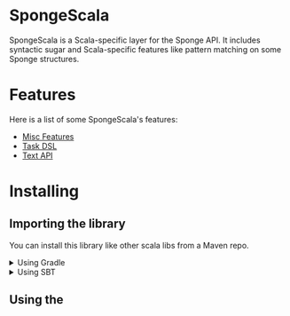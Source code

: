 # SpongeScala
SpongeScala is a Scala-specific layer for the Sponge API.
It includes syntactic sugar and Scala-specific features like pattern matching on some Sponge structures.

# Features
Here is a list of some SpongeScala's features:
- [Misc Features](https://github.com/Iltotore/wiki/Misc)
- [Task DSL](https://github.com/Iltotore/wiki/Task-API)
- [Text API](https://github.com/Iltotore/wiki/Text-API)

# Installing
## Importing the library
You can install this library like other scala libs from a Maven repo.

<details>
<summary>Using Gradle</summary>

```gradle
repositories {
  mavenCentral()
}

dependencies {
  implementation 'io.github.iltotore:sponge-scala_2.13:version'
}
```
</details>

<details>
<summary>Using SBT</summary>

```sbt
libraryDependencies += "io.github.iltotore" %% "sponge-scala" % "version"
```
</details>

## Using the 